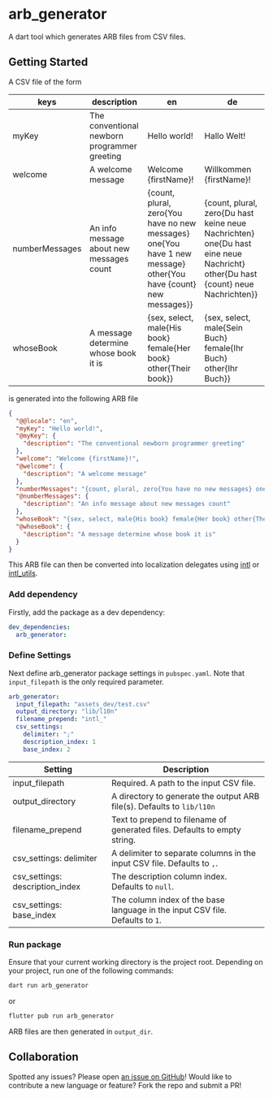 # arb_generator

A dart tool which generates ARB files from CSV files.

## Getting Started

A CSV file of the form

|keys|description|en|de|
|-|-|-|-|
|myKey|The conventional newborn programmer greeting|Hello world!|Hallo Welt!|
|welcome|A welcome message|Welcome {firstName}!|Willkommen {firstName}!|
|numberMessages|An info message about new messages count|{count, plural, zero{You have no new messages} one{You have 1 new message} other{You have {count} new messages}}|{count, plural, zero{Du hast keine neue Nachrichten} one{Du hast eine neue Nachricht} other{Du hast {count} neue Nachrichten}}|
|whoseBook|A message determine whose book it is|{sex, select, male{His book} female{Her book} other{Their book}}|{sex, select, male{Sein Buch} female{Ihr Buch} other{Ihr Buch}}|

is generated into the following ARB file

```json
{
  "@@locale": "en",
  "myKey": "Hello world!",
  "@myKey": {
    "description": "The conventional newborn programmer greeting"
  },
  "welcome": "Welcome {firstName}!",
  "@welcome": {
    "description": "A welcome message"
  },
  "numberMessages": "{count, plural, zero{You have no new messages} one{You have 1 new message} other{You have {count} new messages}}",
  "@numberMessages": {
    "description": "An info message about new messages count"
  },
  "whoseBook": "{sex, select, male{His book} female{Her book} other{Their book}}",
  "@whoseBook": {
    "description": "A message determine whose book it is"
  }
}
```

This ARB file can then be converted into localization delegates using [intl](https://docs.flutter.dev/development/accessibility-and-localization/internationalization#adding-your-own-localized-messages) or [intl_utils](https://pub.dev/packages/intl_utils).

### Add dependency

Firstly, add the package as a dev dependency:

```yaml   
dev_dependencies: 
  arb_generator:
```

### Define Settings

Next define arb_generator package settings in `pubspec.yaml`. Note that `input_filepath` is the only required parameter.

```yaml
arb_generator:
  input_filepath: "assets_dev/test.csv"
  output_directory: "lib/l10n"
  filename_prepend: "intl_"
  csv_settings:
    delimiter: ";"
    description_index: 1
    base_index: 2
```

| Setting                         | Description                                                                   |
| ------------------------------- | ------------------------------------------------------------------------------|
| input_filepath                  | Required. A path to the input CSV file.                                       |
| output_directory                | A directory to generate the output ARB file(s). Defaults to `lib/l10n`        |
| filename_prepend                | Text to prepend to filename of generated files. Defaults to empty string.     |
| csv_settings: delimiter         | A delimiter to separate columns in the input CSV file. Defaults to `,`.       |
| csv_settings: description_index | The description column index. Defaults to `null`.                             |
| csv_settings: base_index        | The column index of the base language in the input CSV file. Defaults to `1`. |

### Run package

Ensure that your current working directory is the project root. Depending on your project, run one of the following commands:

```sh
dart run arb_generator
```

or

```sh
flutter pub run arb_generator
```

ARB files are then generated in `output_dir`.

## Collaboration

Spotted any issues? Please open [an issue on GitHub](https://github.com/defuncart/arb_generator/issues)! Would like to contribute a new language or feature? Fork the repo and submit a PR!
